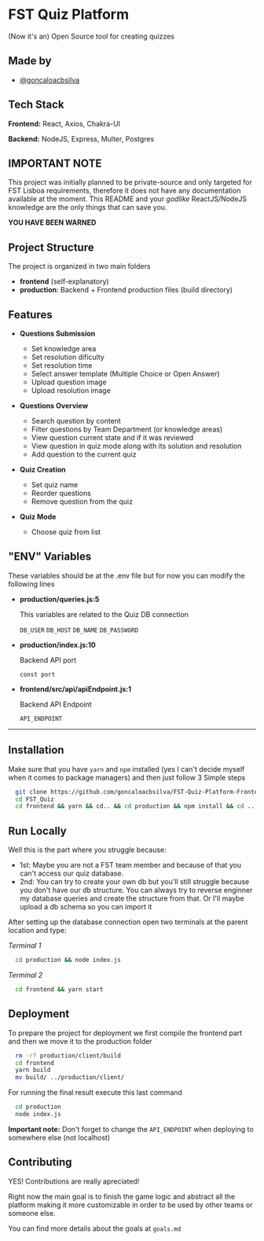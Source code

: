 
# FST Quiz Platform

(Now it's an) Open Source tool for creating quizzes



## Made by

- [@goncaloacbsilva](https://github.com/goncaloacbsilva)


## Tech Stack

**Frontend:** React, Axios, Chakra-UI

**Backend:** NodeJS, Express, Multer, Postgres


## IMPORTANT NOTE
This project was initially planned to be private-source and only targeted for FST Lisboa requirements, therefore it does not have any documentation available at the moment. This README and your *godlike* ReactJS/NodeJS knowledge are the only things that can save you.

**YOU HAVE BEEN WARNED**
## Project Structure

The project is organized in two main folders
- **frontend** (self-explanatory)
- **production**: Backend + Frontend production files (build directory)

## Features

- **Questions Submission**
    - Set knowledge area
    - Set resolution dificulty
    - Set resolution time
    - Select answer template (Multiple Choice or Open Answer)
    - Upload question image
    - Upload resolution image

- **Questions Overview**
    - Search question by content
    - Filter questions by Team Department (or knowledge areas)
    - View question current state and if it was reviewed
    - View question in quiz mode along with its solution and resolution
    - Add question to the current quiz

- **Quiz Creation**
    - Set quiz name
    - Reorder questions
    - Remove question from the quiz

- **Quiz Mode**
    - Choose quiz from list


## "ENV" Variables

These variables should be at the .env file but for now you can modify the following lines


- **production/queries.js:5**

    This variables are related to the Quiz DB connection

    `DB_USER`
    `DB_HOST`
    `DB_NAME`
    `DB_PASSWORD`

- **production/index.js:10**

    Backend API port

    `const port`

- **frontend/src/api/apiEndpoint.js:1**

    Backend API Endpoint

    `API_ENDPOINT`

----

## Installation

Make sure that you have `yarn` and `npm` installed (yes I can't decide myself when it comes to package managers) and then  just follow 3 Simple steps

```bash
  git clone https://github.com/goncaloacbsilva/FST-Quiz-Platform-Frontend.git FST_Quiz
  cd FST_Quiz
  cd frontend && yarn && cd.. && cd production && npm install && cd ..
```




    
## Run Locally

Well this is the part where you struggle because:
- 1st: Maybe you are not a FST team member and because of that you can't access our quiz database.
- 2nd: You can try to create your own db but you'll still struggle because you don't have our db structure.
You can always try to reverse enginner my database queries and create the structure from that.
Or I'll maybe upload a db schema so you can import it

After setting up the database connection open two terminals at the parent location and type:

*Terminal 1*
```bash
  cd production && node index.js
```

*Terminal 2*
```bash
  cd frontend && yarn start
```




## Deployment

To prepare the project for deployment we first compile the frontend part and then we move it to the production folder

```bash
  rm -rf production/client/build
  cd frontend
  yarn build
  mv build/ ../production/client/
```
For running the final result execute this last command

```bash
  cd production
  node index.js
```

**Important note:** Don't forget to change the `API_ENDPOINT` when deploying to somewhere else (not localhost)
## Contributing

YES! Contributions are really apreciated!

Right now the main goal is to finish the game logic and abstract all the platform making it more customizable in order to be used by other teams or someone else.

You can find more details about the goals at `goals.md`
